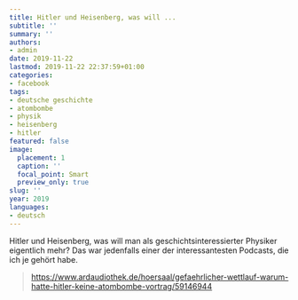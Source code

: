 ```yaml
---
title: Hitler und Heisenberg, was will ...
subtitle: ''
summary: ''
authors:
- admin
date: 2019-11-22
lastmod: 2019-11-22 22:37:59+01:00
categories:
- facebook
tags:
- deutsche geschichte
- atombombe
- physik
- heisenberg
- hitler
featured: false
image:
  placement: 1
  caption: ''
  focal_point: Smart
  preview_only: true
slug: ''
year: 2019
languages:
- deutsch
---
```


Hitler und Heisenberg, was will man als geschichtsinteressierter Physiker eigentlich mehr? Das war jedenfalls einer der interessantesten Podcasts, die ich je gehört habe.
> https://www.ardaudiothek.de/hoersaal/gefaehrlicher-wettlauf-warum-hatte-hitler-keine-atombombe-vortrag/59146944